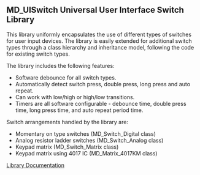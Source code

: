 ## MD_UISwitch Universal User Interface Switch Library

This library uniformly encapsulates the use of different types of switches 
for user input devices. The library is easily extended for additional 
switch types through a class hierarchy and inheritance model, following 
the code for existing switch types.

The library includes the following features:
- Software debounce for all switch types.
- Automatically detect switch press, double press, long press and auto repeat.
- Can work with low/high or high/low transitions.
- Timers are all software configurable - debounce time, double press time, long press time, and auto repeat period time.

Switch arrangements handled by the library are:
- Momentary on type switches (MD_Switch_Digital class)
- Analog resistor ladder switches (MD_Switch_Analog class)
- Keypad matrix (MD_Switch_Matrix class)
- Keypad matrix using 4017 IC (MD_Matrix_4017KM class)

[Library Documentation](https://MajicDesigns.github.io/MD_UISwitch/)